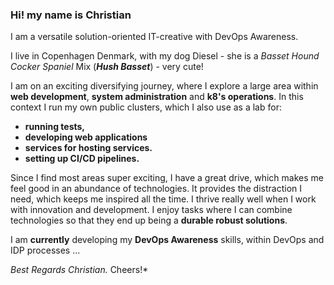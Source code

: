 ### Hi! my name is Christian
I am a versatile solution-oriented IT-creative with DevOps Awareness.

I live in Copenhagen Denmark, with my dog Diesel - she is a _Basset Hound Cocker Spaniel_ Mix (***Hush Basset***) - very cute!

I am on an exciting diversifying journey, where I explore a large area within **web development**, **system administration** and **k8's operations**. In this context I run my own public clusters, which I also use as a lab for:
- **running tests,**
- **developing web applications**
- **services for hosting services.**
- **setting up CI/CD pipelines.**

Since I find most areas super exciting, I have a great drive, which makes me feel good in an abundance of technologies. It provides the distraction I need, which keeps me inspired all the time.
I thrive really well when I work with innovation and development.
I enjoy tasks where I can combine technologies so that they end up being a **durable robust solutions**.

I am **currently** developing my **DevOps Awareness** skills, within DevOps and IDP processes ...

*Best Regards Christian.*
Cheers!*

<!--
**Christian-Rau/Christian-Rau** is a ✨ _special_ ✨ repository because its `README.md` (this file) appears on your GitHub profile.

Here are some ideas to get you started:

- 🔭 I’m currently working on ...
- 🌱 I’m currently learning ...
- 👯 I’m looking to collaborate on ...
- 🤔 I’m looking for help with ...
- 💬 Ask me about ...
- 📫 How to reach me: ...
- 😄 Pronouns: ...
- ⚡ Fun fact: ...
-->

